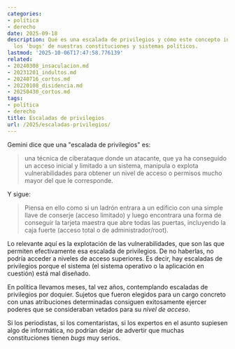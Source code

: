 ```yaml
---
categories:
- política
- derecho
date: 2025-09-18
description: Qué es una escalada de privilegios y cómo este concepto informático revela
  los 'bugs' de nuestras constituciones y sistemas políticos.
lastmod: '2025-10-06T17:47:58.776139'
related:
- 20240308_insaculacion.md
- 20231201_indultos.md
- 20240716_cortos.md
- 20220108_disidencia.md
- 20250430_cortos.md
tags:
- política
- derecho
title: Escaladas de privilegios
url: /2025/escaladas-privilegios/
---
```


Gemini dice que una "escalada de privilegios" es:

> una técnica de ciberataque donde un atacante, que ya ha conseguido un acceso inicial y limitado a un sistema, manipula o explota vulnerabilidades para obtener un nivel de acceso o permisos mucho mayor del que le corresponde.

Y sigue:

> Piensa en ello como si un ladrón entrara a un edificio con una simple llave de conserje (acceso limitado) y luego encontrara una forma de conseguir la tarjeta maestra que abre todas las puertas, incluyendo la caja fuerte (acceso total o de administrador/root).

Lo relevante aquí es la explotación de las vulnerabilidades, que son las que permiten efectivamente esa escalada de privilegios. De no haberlas, no podría acceder a niveles de acceso superiores. Es decir, hay escaladas de privilegios porque el sistema (el sistema operativo o la aplicación en cuestión) está mal diseñado.

En política llevamos meses, tal vez años, contemplando escaladas de privilegios por doquier. Sujetos que fueron elegidos para un cargo concreto con unas atribuciones determinadas consiguen exitosamente ejercer poderes que se consideraban vetados para su _nivel de acceso_.

Si los periodistas, si los comentaristas, si los expertos en el asunto supiesen algo de informática, no podrían dejar de advertir que muchas constituciones tienen _bugs_ muy serios.
